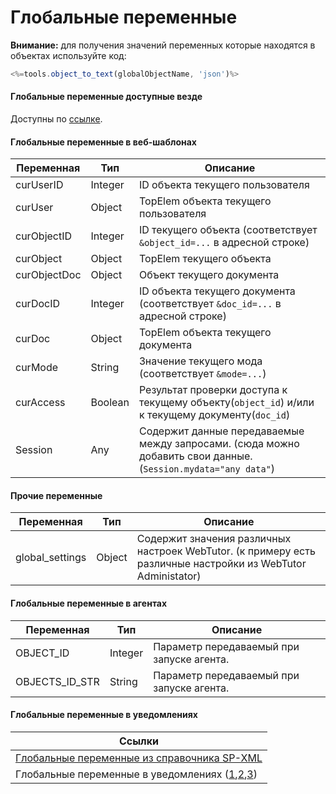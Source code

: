 # Глобальные переменные

**Внимание:** для получения значений переменных которые находятся в объектах используйте код:

```js
<%=tools.object_to_text(globalObjectName, 'json')%>
```

#### Глобальные переменные доступные везде

Доступны по [ссылке](http://docs.datex.ru/article.htm?id=5620276905286592643).



#### **Глобальные переменные в веб-шаблонах**

| Переменная | Тип | Описание |
| --- | --- | --- |
| curUserID | Integer | ID объекта текущего пользователя |
| curUser | Object | TopElem объекта текущего пользователя |
| curObjectID | Integer | ID текущего объекта \(соответствует `&object_id=...` в адресной строке\) |
| curObject | Object | TopElem текущего объекта |
| curObjectDoc | Object | Объект текущего документа |
| curDocID | Integer | ID объекта текущего документа \(соответствует `&doc_id=...` в адресной строке\) |
| curDoc | Object | TopElem объекта текущего документа |
| curMode | String | Значение текущего мода \(соответствует `&mode=...`\) |
| curAccess | Boolean | Результат проверки доступа к текущему объекту\(`object_id`\) и/или к текущему документу\(`doc_id`\) |
| Session | Any | Содержит данные передаваемые между запросами. \(сюда можно добавить свои данные. \(`Session.mydata="any data"`\) |



#### **Прочие переменные**

| Переменная | Тип | Описание |
| --- | --- | --- |
| global\_settings | Object | Содержит значения различных настроек WebTutor. \(к примеру есть различные настройки из WebTutor Administator\) |



#### **Глобальные переменные в агентах**

| Переменная | Тип | Описание |
| --- | --- | --- |
| OBJECT\_ID | Integer | Параметр передаваемый при запуске агента. |
| OBJECTS\_ID\_STR | String | Параметр передаваемый при запуске агента. |



#### **Глобальные переменные в уведомлениях**

| Ссылки |
| --- |
| [Глобальные переменные из справочника SP-XML](http://docs.datex.ru/article.htm?id=5620276905286592643) |
| Глобальные переменные в уведомлениях \([1](http://news.websoft.ru/view_doc.html?mode=expert_answer&object_id=5900038394787345600),[2](http://news.websoft.ru/view_doc.html?mode=doc&doc_id=6164651282978799513),[3](http://news.websoft.ru/view_webhelp_body.html?doc_id=&object_id=5903426816642270367)\) |



